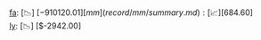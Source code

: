 [fa](record/fa/summary.md): [📉] [$-910120.01]  
[mm](record/mm/summary.md): [📈] [$684.60]  
[ly](record/ly/summary.md): [📉] [$-2942.00]  
